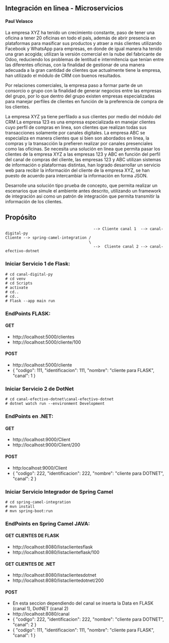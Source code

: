 ## Integración en linea - Microservicios
#### Paul Velasco
La empresa XYZ ha tenido un crecimiento constante, paso de tener una oficina a tener 20 oficinas en todo el país, además de abrir presencia en plataformas para masificar sus productos y atraer a más clientes utilizando Facebook y WhatsApp para empresas, en donde de igual manera ha tenido una gran acogida; utilizan la versión comercial en la nube del fabricante de Odoo, reduciendo los problemas de lentitud e intermitencia que tenían entre las diferentes oficinas, con la finalidad de gestionar de una manera adecuada a la gran cantidad de clientes que actualmente tiene la empresa, han utilizado el módulo de CRM con buenos resultados.

Por relaciones comerciales, la empresa paso a formar parte de un consorcio o grupo con la finalidad de generar negocios entre las empresas del grupo, por lo que dentro del grupo existen empresas especializadas para manejar perfiles de clientes en función de la preferencia de compra de los clientes.

La empresa XYZ ya tiene perfilado a sus clientes por medio del módulo del CRM
La empresa 123 es una empresa especializada en manejar clientes cuyo perfil de compras en linea, son clientes que realizan todas sus transacciones solamente por canales digitales.
La empresa ABC se especializa en manera clientes que si bien son abordados en linea, la compras y la transacción la prefieren realizar por canales presenciales como las oficinas.
Se necesita una solución en linea que permita pasar los clientes de la empresa XYZ a las empresas 123 y ABC en función del perfil del canal de compras del cliente, las empresas 123 y ABC utilizan sistemas de información o plataformas distintas, han logrado desarrollar un servicio web para recibir la información del cliente de la empresa XYZ, se han puesto de acuerdo para intercambiar la información en forma JSON.

Desarrolle una solución tipo prueba de concepto, que permita realizar un escenarios que simule el ambiente antes descrito, utilizando un framework de integración asi como un patrón de integración que permita transmitir la información de los clientes.

## Propósito
```
                                       --> Cliente canal 1  --> canal-digital-py
Cliente --> spring-camel-integration /
                                     \
                                       -->  Cliente canal 2 --> canal-efectivo-dotnet
```
### Iniciar Servicio 1 de Flask:
```
# cd canal-digital-py
# cd venv
# cd Scripts
# activate
# cd..
# cd..
# Flask --app main run
```
### EndPoints FLASK:
#### GET
- http://localhost:5000/clientes
- http://localhost:5000/cliente/100
#### POST
- http://localhost:5000/cliente
- {
    "codigo": 111,
    "identificacion": 111,
    "nombre": "cliente para FLASK",
    "canal": 1
}

### Iniciar Servicio 2 de DotNet
```
# cd canal-efectivo-dotnet\canal-efectivo-dotnet
# dotnet watch run --environment Development
```
### EndPoints en .NET:
#### GET
- http://localhost:9000/Client
- http://localhost:9000/Client/200
#### POST
- http:localhost:9000/Client
- {
    "codigo": 222,
    "identificacion": 222,
    "nombre": "cliente para DOTNET",
    "canal": 2
}

### Iniciar Servicio Integrador de Spring Camel
```
# cd spring-camel-integration
# mvn install
# mvn spring-boot:run
```
### EndPoints en Spring Camel JAVA:
#### GET CLIENTES DE FLASK
- http://localhost:8080/listaclientesflask
- http://localhost:8080/listaclienteflask/100

#### GET CLIENTES DE .NET
- http://localhost:8080/listaclientesdotnet
- http://localhost:8080/listaclientedotnet/200

#### POST
- En esta seccion dependiendo del canal se inserta la Data en FLASK (canal 1), DotNET (canal 2)
- http://localhost:8080/canal
- {
    "codigo": 222,
    "identificacion": 222,
    "nombre": "cliente para DOTNET",
    "canal": 2
}
- {
    "codigo": 111,
    "identificacion": 111,
    "nombre": "cliente para FLASK",
    "canal": 1
}
